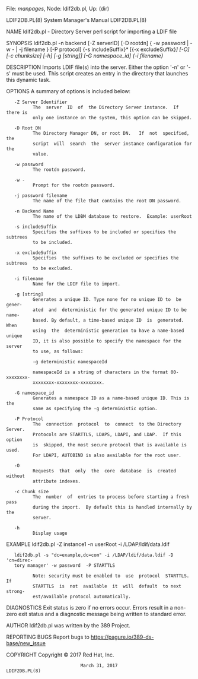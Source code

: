 File: *manpages*,  Node: ldif2db.pl,  Up: (dir)

LDIF2DB.PL(8)               System Manager's Manual              LDIF2DB.PL(8)



NAME
       ldif2db.pl - Directory Server perl script for importing a LDIF file

SYNOPSIS
       ldif2db.pl  -n backend [-Z serverID] [-D rootdn] { -w password | -w - |
       -j filename } [-P protocol] {-s includeSuffix}*  [{-x  excludeSuffix}*]
       [-O] [-c chunksize] [-h] [-g [string]] [-G namespace_id] {-i filename}*

DESCRIPTION
       Imports  LDIF  file(s)  into the server. Either the option '-n' or '-s'
       must be used.  This script creates  an  entry  in  the  directory  that
       launches this dynamic task.

OPTIONS
       A summary of options is included below:

       -Z Server Identifier
              The  server  ID  of  the Directory Server instance.  If there is
              only one instance on the system, this option can be skipped.

       -D Root DN
              The Directory Manager DN, or root DN.   If  not  specified,  the
              script  will  search  the  server instance configuration for the
              value.

       -w password
              The rootdn password.

       -w -
              Prompt for the rootdn password.

       -j password filename
              The name of the file that contains the root DN password.

       -n Backend Name
              The name of the LDBM database to restore.  Example: userRoot

       -s includeSuffix
              Specifies the suffixes to be included or specifies the  subtrees
              to be included.

       -x excludeSuffix
              Specifies  the suffixes to be excluded or specifies the subtrees
              to be excluded.

       -i filename
              Name for the LDIF file to import.

       -g [string]
              Generates a unique ID. Type none for no unique ID to  be  gener‐
              ated  and  deterministic for the generated unique ID to be name-
              based. By default, a time-based unique ID  is  generated.   When
              using  the  deterministic generation to have a name-based unique
              ID, it is also possible to specify the namespace for the  server
              to use, as follows:

              -g deterministic namespaceId

              namespaceId is a string of characters in the format 00-xxxxxxxx-
              xxxxxxxx-xxxxxxxx-xxxxxxxx.

       -G namespace_id
              Generates a namespace ID as a name-based unique ID. This is  the
              same as specifying the -g deterministic option.

       -P Protocol
              The  connection  protocol  to  connect  to the Directory Server.
              Protocols are STARTTLS, LDAPS, LDAPI, and LDAP.  If this  option
              is  skipped, the most secure protocol that is available is used.
              For LDAPI, AUTOBIND is also available for the root user.

       -O
              Requests  that  only  the  core  database  is  created   without
              attribute indexes.

       -c Chunk size
              The  number  of  entries to process before starting a fresh pass
              during the import.  By default this is handled internally by the
              server.

       -h
              Display usage

EXAMPLE
       ldif2db.pl -Z instance1 -n userRoot -i /LDAP/ldif/data.ldif

       ldif2db.pl -s "dc=example,dc=com" -i /LDAP/ldif/data.ldif -D 'cn=direc‐
       tory manager' -w password  -P STARTTLS

              Note: security must be enabled to  use  protocol  STARTTLS.   If
              STARTTLS  is  not  available  it  will  default  to next strong‐
              est/available protocol automatically.

DIAGNOSTICS
       Exit status is zero if no errors occur.  Errors result  in  a  non-zero
       exit status and a diagnostic message being written to standard error.

AUTHOR
       ldif2db.pl was written by the 389 Project.

REPORTING BUGS
       Report bugs to https://pagure.io/389-ds-base/new_issue

COPYRIGHT
       Copyright © 2017 Red Hat, Inc.



                                March 31, 2017                   LDIF2DB.PL(8)
